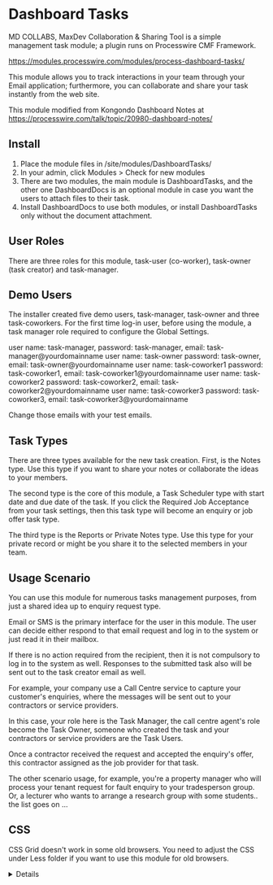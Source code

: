 # Dashboard Tasks

MD COLLABS, MaxDev Collaboration & Sharing Tool is a simple management task module; a plugin runs on Processwire CMF Framework.

https://modules.processwire.com/modules/process-dashboard-tasks/

This module allows you to track interactions in your team through your Email application; furthermore, you can collaborate and share your task instantly from the web site.

This module modified from Kongondo Dashboard Notes at https://processwire.com/talk/topic/20980-dashboard-notes/

## Install

1. Place the module files in /site/modules/DashboardTasks/
2. In your admin, click Modules > Check for new modules
3. There are two modules, the main module is DashboardTasks, and the other one DashboardDocs is an optional module in case you want the users to attach files to their task.
4. Install DashboardDocs to use both modules, or install DashboardTasks only without the document attachment.

## User Roles

There are three roles for this module, task-user (co-worker), task-owner (task creator) and task-manager.

## Demo Users

The installer created five demo users, task-manager, task-owner and three task-coworkers. For the first time log-in user, before using the module, a task manager role required to configure the Global Settings.

user name: task-manager, password: task-manager, email: task-manager@yourdomainname
user name: task-owner password: task-owner, email: task-owner@yourdomainname
user name: task-coworker1 password: task-coworker1, email: task-coworker1@yourdomainname
user name: task-coworker2 password: task-coworker2, email: task-coworker2@yourdomainname
user name: task-coworker3 password: task-coworker3, email: task-coworker3@yourdomainname

Change those emails with your test emails.

## Task Types

There are three types available for the new task creation. First, is the Notes type. Use this type if you want to share your notes or collaborate the ideas to your members.

The second type is the core of this module, a Task Scheduler type with start date and due date of the task. If you click the Required Job Acceptance from your task settings, then this task type will become an enquiry or job offer task type.

The third type is the Reports or Private Notes type. Use this type for your private record or might be you share it to the selected members in your team.

## Usage Scenario

You can use this module for numerous tasks management purposes, from just a shared idea up to enquiry request type.

Email or SMS is the primary interface for the user in this module. The user can decide either respond to that email request and log in to the system or just read it in their mailbox.

If there is no action required from the recipient, then it is not compulsory to log in to the system as well. Responses to the submitted task also will be sent out to the task creator email as well.

For example, your company use a Call Centre service to capture your customer's enquiries, where the messages will be sent out to your contractors or service providers.

In this case, your role here is the Task Manager, the call centre agent's role become the Task Owner, someone who created the task and your contractors or service providers are the Task Users.

Once a contractor received the request and accepted the enquiry's offer, this contractor assigned as the job provider for that task.

The other scenario usage, for example, you're a property manager who will process your tenant request for fault enquiry to your tradesperson group. Or, a lecturer who wants to arrange a research group with some students.. the list goes on ...

## CSS

CSS Grid doesn't work in some old browsers. You need to adjust the CSS under Less folder if you want to use this module for old browsers. <details> tag is not working in IE or Edge browser.

## SMS

If you want the output sent to SMS and Email, you have to add your SMS Provider API to the ProcessDashboardTasks.module. And add your mobile users' array to the SaveTask and SaveTaskReply function.